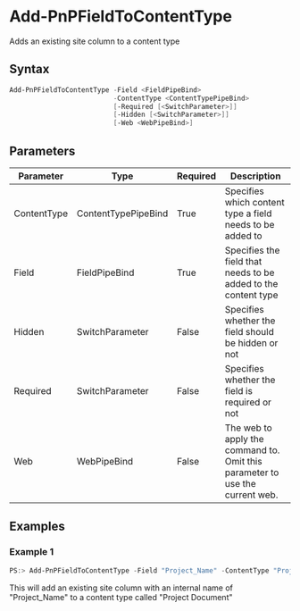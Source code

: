 # Add-PnPFieldToContentType
Adds an existing site column to a content type
## Syntax
```powershell
Add-PnPFieldToContentType -Field <FieldPipeBind>
                          -ContentType <ContentTypePipeBind>
                          [-Required [<SwitchParameter>]]
                          [-Hidden [<SwitchParameter>]]
                          [-Web <WebPipeBind>]
```


## Parameters
Parameter|Type|Required|Description
---------|----|--------|-----------
|ContentType|ContentTypePipeBind|True|Specifies which content type a field needs to be added to|
|Field|FieldPipeBind|True|Specifies the field that needs to be added to the content type|
|Hidden|SwitchParameter|False|Specifies whether the field should be hidden or not|
|Required|SwitchParameter|False|Specifies whether the field is required or not|
|Web|WebPipeBind|False|The web to apply the command to. Omit this parameter to use the current web.|
## Examples

### Example 1
```powershell
PS:> Add-PnPFieldToContentType -Field "Project_Name" -ContentType "Project Document"
```
This will add an existing site column with an internal name of "Project_Name" to a content type called "Project Document"
